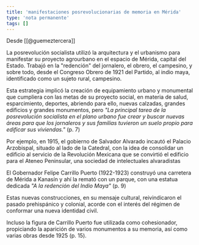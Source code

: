 ```yaml
---
title: 'manifestaciones posrevolucionarias de memoria en Mérida'
type: 'nota permanente'
tags: []
---
```


Desde [[@guemeztercera]]

La posrevolución socialista utilizó la arquitectura y el urbanismo para manifestar su proyecto agrourbano en el espacio de Mérida, capital del Estado. Trabajó en la "redención" del  jornalero, el obrero, el campesino, y sobre todo, desde el Congreso Obrero de 1921 del Partido, al indio maya, identificado como un sujeto rural, campesino.

Esta estrategia implicó la creación de equipamiento urbano y monumental que cumpliera con las metas de su proyecto social, en materia de salud, esparcimiento, deportes, abriendo para ello, nuevas calzadas, grandes edificios y grandes monumentos, pero *"La principal tarea de la posrevolución socialista en el plano urbano fue crear y buscar nuevas áreas para que los jornaleros y sus familias tuvieron un suelo propio para edificar sus viviendas."* (p. 7)

Por ejemplo, en 1915, el gobierno de Salvador Alvarado incautó el Palacio Arzobispal, situado al lado de la Catedral, con la idea de consolidar un edificio al servicio de la Revolución Mexicana que se convirtió el edificio para el Ateneo Peninsular, una sociedad de intelectuales alvaradistas

El Gobernador Felipe Carrillo Puerto (1922-1923) construyó una carretera de Mérida a Kanasín y ahí la remató con un parque, con una estatua dedicada *"A la redención del Indio Maya"* (p. 9)

Estas nuevas construcciones, en su mensaje cultural, reivindicaron el pasado prehispánico y colonial, acorde con el interés del régimen de conformar una nueva identidad civil. 

Incluso la figura de Carrillo Puerto fue utilizada como cohesionador, propiciando la aparición de varios monumentos a su memoria, así como varias obras desde 1925 (p. 15).